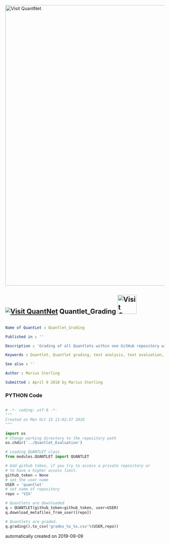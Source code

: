 [<img src="https://github.com/QuantLet/Styleguide-and-FAQ/blob/master/pictures/banner.png" width="888" alt="Visit QuantNet">](http://quantlet.de/)

## [<img src="https://github.com/QuantLet/Styleguide-and-FAQ/blob/master/pictures/qloqo.png" alt="Visit QuantNet">](http://quantlet.de/) **Quantlet_Grading** [<img src="https://github.com/QuantLet/Styleguide-and-FAQ/blob/master/pictures/QN2.png" width="60" alt="Visit QuantNet 2.0">](http://quantlet.de/)

```yaml

Name of QuantLet : Quantlet_Grading

Published in : ''

Description : 'Grading of all Quantlets within one GitHub repository with the use of the classes modules/QUANTLET.py and modules/METAFILE.py.'

Keywords : Quantlet, Quantlet grading, text analysis, text evaluation, yaml debugging

See also : ''

Author : Marius Sterling

Submitted : April 8 2018 by Marius Sterling

```

### PYTHON Code
```python

# -*- coding: utf-8 -*-
"""
Created on Mon Oct 15 11:02:37 2018
"""

import os
# Change working directory to the repository path
os.chdir('../Quantlet_Evaluation')

# Loading QUANTLET class
from modules.QUANTLET import QUANTLET

# Add github token, if you try to access a private repository or 
# to have a higher access limit.
github_token = None
# set the user name 
USER = 'quantlet'
# set name of repository
repo = 'VIX'

# Quantlets are downloaded
q = QUANTLET(github_token=github_token, user=USER)
q.download_metafiles_from_user([repo])

# Quantlets are graded.
q.grading().to_csv('grades_%s_%s.csv'%(USER,repo))

```

automatically created on 2019-09-09